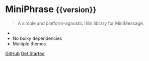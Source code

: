 # MiniPhrase <small>{{version}}</small>

> A simple and platform-agnostic i18n library for MiniMessage.

- 
- No bulky dependencies
- Multiple themes

[GitHub](https://github.com/docsifyjs/docsify/)
[Get Started](#docsify)
